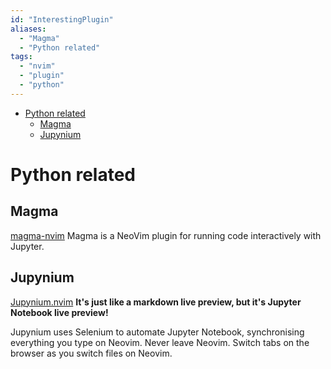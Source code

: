 ```yaml
---
id: "InterestingPlugin"
aliases:
  - "Magma"
  - "Python related"
tags:
  - "nvim"
  - "plugin"
  - "python"
---
```



<!--toc:start-->
- [Python related](#python-related)
  - [Magma](#magma)
  - [Jupynium](#jupynium)
<!--toc:end-->

# Python related


## Magma
[magma-nvim](https://github.com/dccsillag/magma-nvim) 
Magma is a NeoVim plugin for running code interactively with Jupyter.

## Jupynium
[Jupynium.nvim](https://github.com/kiyoon/jupynium.nvim)
**It's just like a markdown live preview, but it's Jupyter Notebook live preview!**

Jupynium uses Selenium to automate Jupyter Notebook, synchronising everything you type on Neovim.
Never leave Neovim. Switch tabs on the browser as you switch files on Neovim.

